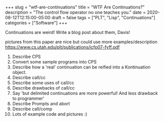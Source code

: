 +++
slug = "wtf-are-continuations"
title = "WTF Are Continuations?"
description = "The control flow operator no one teaches you."
date = 2020-08-12T12:15:00-05:00
draft = false
tags = ["PLT", "Lisp", "Continuations"]
categories = ["Software"]
+++


Continuations are weird! Write a blog post about them, Davis!

pictures from this paper are nice but could use more examples/description
https://www.cs.utah.edu/plt/publications/icfp07-fyff.pdf


1. Describe CPS
2. Convert some sample programs into CPS
3. Describe how a 'real' continuation can be reified into a Kontinuation object.
4. Describe call/cc
5. Describe some uses of call/cc
6. Describe drawbacks of call/cc
7. Say 'but delimited continuations are more powerful! And less drawback to programmer'
8. Describe Prompts and abort
9. Describe call/comp
10. Lots of example code and pictures :)
